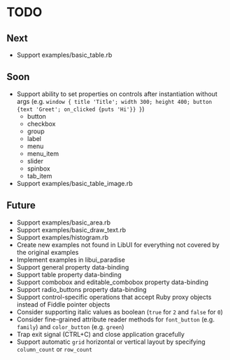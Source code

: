 # TODO

## Next

- Support examples/basic_table.rb

## Soon

- Support ability to set properties on controls after instantiation without args (e.g. `window { title 'Title'; width 300; height 400; button {text 'Greet'; on_clicked {puts 'Hi'}} }`)
  - button
  - checkbox
  - group
  - label
  - menu
  - menu_item
  - slider
  - spinbox
  - tab_item
- Support examples/basic_table_image.rb

## Future

- Support examples/basic_area.rb
- Support examples/basic_draw_text.rb
- Support examples/histogram.rb
- Create new examples not found in LibUI for everything not covered by the original examples
- Implement examples in libui_paradise
- Support general property data-binding
- Support table property data-binding
- Support combobox and editable_combobox property data-binding
- Support radio_buttons property data-binding
- Support control-specific operations that accept Ruby proxy objects instead of Fiddle pointer objects
- Consider supporting italic values as boolean (`true` for `2` and `false` for `0`)
- Consider fine-grained attribute reader methods for `font_button` (e.g. `family`) and `color_button` (e.g. `green`)
- Trap exit signal (CTRL+C) and close application gracefully
- Support automatic `grid` horizontal or vertical layout by specifying `column_count` or `row_count`
